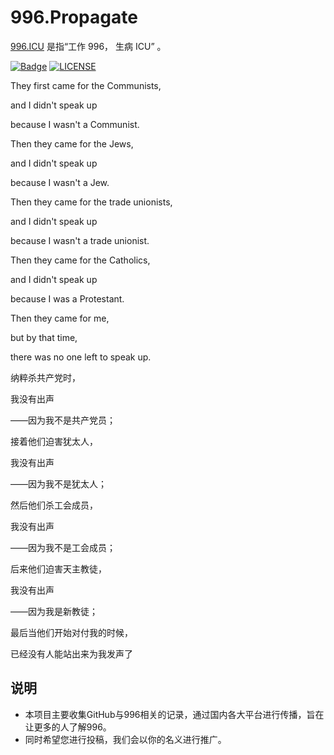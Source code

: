 # 996.Propagate

[996.ICU](https://github.com/996icu/996.ICU) 是指“工作 996， 生病 ICU” 。

[![Badge](https://img.shields.io/badge/link-996.icu-%23FF4D5B.svg?style=flat-square)](https://996.icu/#/zh_CN)
[![LICENSE](https://img.shields.io/badge/license-Anti%20996-blue.svg?style=flat-square)](https://github.com/996icu/996.ICU/blob/master/LICENSE)

They first came for the Communists,

and I didn't speak up

because I wasn't a Communist.

Then they came for the Jews,

and I didn't speak up

because I wasn't a Jew.

Then they came for the trade unionists,

and I didn't speak up

because I wasn't a trade unionist.

Then they came for the Catholics,

and I didn't speak up

because I was a Protestant.

Then they came for me,

but by that time,

there was no one left to speak up.

纳粹杀共产党时，

我没有出声

——因为我不是共产党员；

接着他们迫害犹太人，

我没有出声

——因为我不是犹太人；

然后他们杀工会成员，

我没有出声

——因为我不是工会成员；

后来他们迫害天主教徒，

我没有出声

——因为我是新教徒；

最后当他们开始对付我的时候，

已经没有人能站出来为我发声了

## 说明

* 本项目主要收集GitHub与996相关的记录，通过国内各大平台进行传播，旨在让更多的人了解996。
* 同时希望您进行投稿，我们会以你的名义进行推广。
